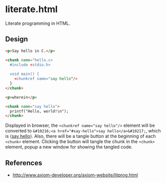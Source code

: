 # literate.html

Literate programming in HTML.

## Design

```html
<p>Say hello in C.</p>

<chunk name="hello.c>
  #include <stdio.h>
  
  void main() {
    <chunkref name="say hello"/>
  }
</chunk>

<p>wherein</p>

<chunk name="say hello">
  printf("Hello, world!\n");
</chunk>
```

Displayed in browser, the `<chunkref name="say hello"/>` element will be converted to `&#10216;<a href="#say-hello">say hello</a>&#10217;`, which is &#10216;<a href="#say-hello">say hello</a>&#10217;. Also, there will be a tangle button at the beginning of each `<chunk>` element. Clicking the button will tangle the chunk in the `<chunk>` element, popup a new window for showing the tangled code.

## References

- http://www.axiom-developer.org/axiom-website/litprog.html

